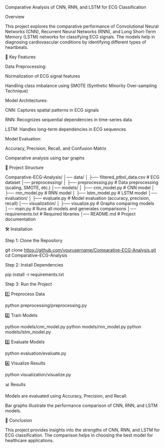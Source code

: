 Comparative Analysis of CNN, RNN, and LSTM for ECG Classification

Overview

This project explores the comparative performance of Convolutional Neural Networks (CNN), Recurrent Neural Networks (RNN), and Long Short-Term Memory (LSTM) networks for classifying ECG signals. The models help in diagnosing cardiovascular conditions by identifying different types of heartbeats.

📌 Key Features

Data Preprocessing:

Normalization of ECG signal features

Handling class imbalance using SMOTE (Synthetic Minority Over-sampling Technique)

Model Architectures:

CNN: Captures spatial patterns in ECG signals

RNN: Recognizes sequential dependencies in time-series data

LSTM: Handles long-term dependencies in ECG sequences

Model Evaluation:

Accuracy, Precision, Recall, and Confusion Matrix

Comparative analysis using bar graphs

📂 Project Structure

Comparative-ECG-Analysis/
│── data/
│   ├── filtered_ptbxl_data.csv       # ECG dataset
│── preprocessing/
│   ├── preprocessing.py               # Data preprocessing (scaling, SMOTE, etc.)
│── models/
│   ├── cnn_model.py                   # CNN model
│   ├── rnn_model.py                   # RNN model
│   ├── lstm_model.py                  # LSTM model
│── evaluation/
│   ├── evaluate.py                     # Model evaluation (accuracy, precision, recall)
│── visualization/
│   ├── visualize.py                    # Graphs comparing models
│── main.py                              # Runs all models and generates comparisons
│── requirements.txt                      # Required libraries
│── README.md                            # Project documentation

🛠 Installation

Step 1: Clone the Repository

git clone https://github.com/yourusername/Comparative-ECG-Analysis.git
cd Comparative-ECG-Analysis

Step 2: Install Dependencies

pip install -r requirements.txt

Step 3: Run the Project

1️⃣ Preprocess Data

python preprocessing/preprocessing.py

2️⃣ Train Models

python models/cnn_model.py
python models/rnn_model.py
python models/lstm_model.py

3️⃣ Evaluate Models

python evaluation/evaluate.py

4️⃣ Visualize Results

python visualization/visualize.py

📊 Results

Models are evaluated using Accuracy, Precision, and Recall.

Bar graphs illustrate the performance comparison of CNN, RNN, and LSTM models.

📌 Conclusion

This project provides insights into the strengths of CNN, RNN, and LSTM for ECG classification. The comparison helps in choosing the best model for healthcare applications.

